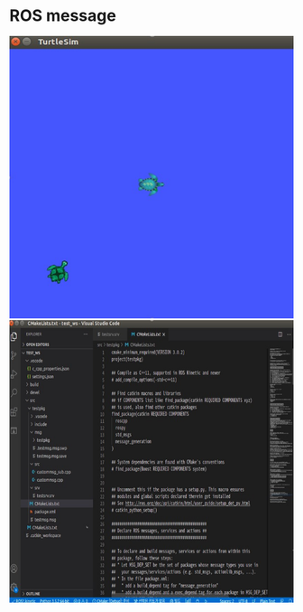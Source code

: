 # **ROS message**

<img src="./1.jpg"  width="930" height="500">
<img src="./2.jpg"  width="930" height="500">
</p>
